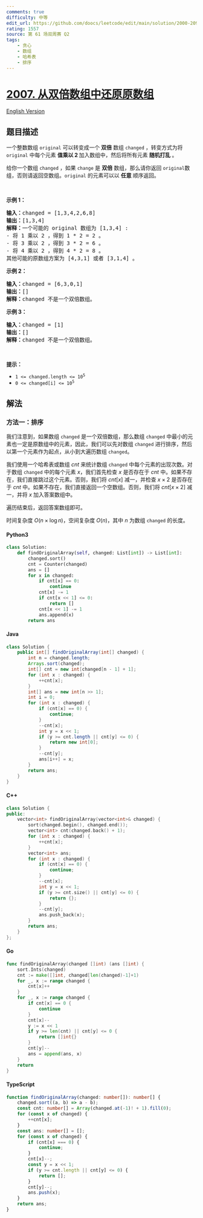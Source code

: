 ```yaml
---
comments: true
difficulty: 中等
edit_url: https://github.com/doocs/leetcode/edit/main/solution/2000-2099/2007.Find%20Original%20Array%20From%20Doubled%20Array/README.md
rating: 1557
source: 第 61 场双周赛 Q2
tags:
    - 贪心
    - 数组
    - 哈希表
    - 排序
---
```


<!-- problem:start -->

# [2007. 从双倍数组中还原原数组](https://leetcode.cn/problems/find-original-array-from-doubled-array)

[English Version](/solution/2000-2099/2007.Find%20Original%20Array%20From%20Doubled%20Array/README_EN.md)

## 题目描述

<!-- description:start -->

<p>一个整数数组&nbsp;<code>original</code>&nbsp;可以转变成一个 <strong>双倍</strong>&nbsp;数组&nbsp;<code>changed</code>&nbsp;，转变方式为将 <code>original</code>&nbsp;中每个元素 <strong>值乘以 2 </strong>加入数组中，然后将所有元素 <strong>随机打乱</strong>&nbsp;。</p>

<p>给你一个数组&nbsp;<code>changed</code>&nbsp;，如果&nbsp;<code>change</code>&nbsp;是&nbsp;<strong>双倍</strong>&nbsp;数组，那么请你返回&nbsp;<code>original</code>数组，否则请返回空数组。<code>original</code>&nbsp;的元素可以以&nbsp;<strong>任意</strong>&nbsp;顺序返回。</p>

<p>&nbsp;</p>

<p><strong>示例 1：</strong></p>

<pre><b>输入：</b>changed = [1,3,4,2,6,8]
<b>输出：</b>[1,3,4]
<b>解释：</b>一个可能的 original 数组为 [1,3,4] :
- 将 1 乘以 2 ，得到 1 * 2 = 2 。
- 将 3 乘以 2 ，得到 3 * 2 = 6 。
- 将 4 乘以 2 ，得到 4 * 2 = 8 。
其他可能的原数组方案为 [4,3,1] 或者 [3,1,4] 。
</pre>

<p><strong>示例 2：</strong></p>

<pre><b>输入：</b>changed = [6,3,0,1]
<b>输出：</b>[]
<b>解释：</b>changed 不是一个双倍数组。
</pre>

<p><strong>示例 3：</strong></p>

<pre><b>输入：</b>changed = [1]
<b>输出：</b>[]
<b>解释：</b>changed 不是一个双倍数组。
</pre>

<p>&nbsp;</p>

<p><strong>提示：</strong></p>

<ul>
	<li><code>1 &lt;= changed.length &lt;= 10<sup>5</sup></code></li>
	<li><code>0 &lt;= changed[i] &lt;= 10<sup>5</sup></code></li>
</ul>

<!-- description:end -->

## 解法

<!-- solution:start -->

### 方法一：排序

我们注意到，如果数组 `changed` 是一个双倍数组，那么数组 `changed` 中最小的元素也一定是原数组中的元素，因此，我们可以先对数组 `changed` 进行排序，然后以第一个元素作为起点，从小到大遍历数组 `changed`。

我们使用一个哈希表或数组 $cnt$ 来统计数组 `changed` 中每个元素的出现次数。对于数组 `changed` 中的每个元素 $x$，我们首先检查 $x$ 是否存在于 $cnt$ 中。如果不存在，我们直接跳过这个元素。否则，我们将 $cnt[x]$ 减一，并检查 $x \times 2$ 是否存在于 $cnt$ 中。如果不存在，我们直接返回一个空数组。否则，我们将 $cnt[x \times 2]$ 减一，并将 $x$ 加入答案数组中。

遍历结束后，返回答案数组即可。

时间复杂度 $O(n \times \log n)$，空间复杂度 $O(n)$，其中 $n$ 为数组 `changed` 的长度。

<!-- tabs:start -->

#### Python3

```python
class Solution:
    def findOriginalArray(self, changed: List[int]) -> List[int]:
        changed.sort()
        cnt = Counter(changed)
        ans = []
        for x in changed:
            if cnt[x] == 0:
                continue
            cnt[x] -= 1
            if cnt[x << 1] <= 0:
                return []
            cnt[x << 1] -= 1
            ans.append(x)
        return ans
```

#### Java

```java
class Solution {
    public int[] findOriginalArray(int[] changed) {
        int n = changed.length;
        Arrays.sort(changed);
        int[] cnt = new int[changed[n - 1] + 1];
        for (int x : changed) {
            ++cnt[x];
        }
        int[] ans = new int[n >> 1];
        int i = 0;
        for (int x : changed) {
            if (cnt[x] == 0) {
                continue;
            }
            --cnt[x];
            int y = x << 1;
            if (y >= cnt.length || cnt[y] <= 0) {
                return new int[0];
            }
            --cnt[y];
            ans[i++] = x;
        }
        return ans;
    }
}
```

#### C++

```cpp
class Solution {
public:
    vector<int> findOriginalArray(vector<int>& changed) {
        sort(changed.begin(), changed.end());
        vector<int> cnt(changed.back() + 1);
        for (int x : changed) {
            ++cnt[x];
        }
        vector<int> ans;
        for (int x : changed) {
            if (cnt[x] == 0) {
                continue;
            }
            --cnt[x];
            int y = x << 1;
            if (y >= cnt.size() || cnt[y] <= 0) {
                return {};
            }
            --cnt[y];
            ans.push_back(x);
        }
        return ans;
    }
};
```

#### Go

```go
func findOriginalArray(changed []int) (ans []int) {
	sort.Ints(changed)
	cnt := make([]int, changed[len(changed)-1]+1)
	for _, x := range changed {
		cnt[x]++
	}
	for _, x := range changed {
		if cnt[x] == 0 {
			continue
		}
		cnt[x]--
		y := x << 1
		if y >= len(cnt) || cnt[y] <= 0 {
			return []int{}
		}
		cnt[y]--
		ans = append(ans, x)
	}
	return
}
```

#### TypeScript

```ts
function findOriginalArray(changed: number[]): number[] {
    changed.sort((a, b) => a - b);
    const cnt: number[] = Array(changed.at(-1)! + 1).fill(0);
    for (const x of changed) {
        ++cnt[x];
    }
    const ans: number[] = [];
    for (const x of changed) {
        if (cnt[x] === 0) {
            continue;
        }
        cnt[x]--;
        const y = x << 1;
        if (y >= cnt.length || cnt[y] <= 0) {
            return [];
        }
        cnt[y]--;
        ans.push(x);
    }
    return ans;
}
```

<!-- tabs:end -->

<!-- solution:end -->

<!-- problem:end -->
